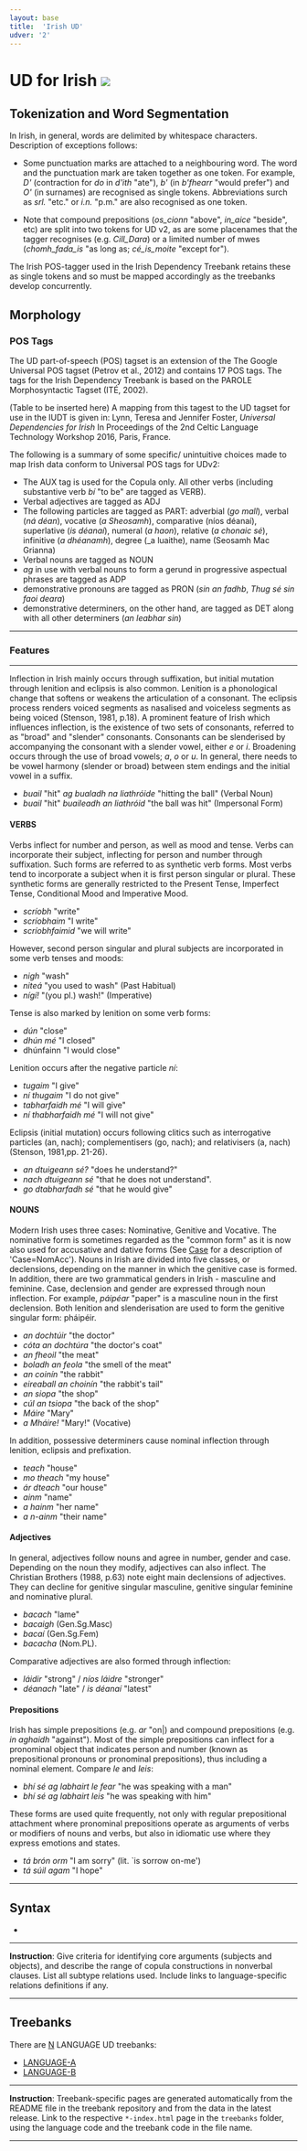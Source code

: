 ```yaml
---
layout: base
title:  'Irish UD'
udver: '2'
---
```


# UD for Irish <span class="flagspan"><img class="flag" src="../../flags/svg/AQ.svg" /></span>

## Tokenization and Word Segmentation

In Irish, in general, words are delimited by whitespace characters. Description of exceptions follows:

* Some punctuation marks are attached to a neighbouring word. The word and the punctuation mark are taken together as one token. For example,  _D'_  (contraction for _do_ in _d'ith_ "ate"), _b'_ (in _b'fhearr_ "would prefer") and _O'_ (in surnames) are recognised as single tokens. Abbreviations surch as _srl._ "etc." or _i.n._ "p.m." are also recognised as one token. 

* Note that compound prepositions (_os\_cionn_ "above", _in\_aice_ "beside", etc)  are split into two tokens for UD v2, as are some placenames that the tagger recognises (e.g. _Cill\_Dara_) or a limited number of mwes (_chomh\_fada\_is_ "as long as; _cé\_is\_moite_ "except for"). 

The Irish POS-tagger used in the Irish Dependency Treebank retains these as single tokens and so must be mapped accordingly as the treebanks develop concurrently.

## Morphology

### POS Tags

The UD part-of-speech (POS) tagset is an extension of the The Google Universal POS tagset (Petrov
et al., 2012) and contains 17 POS tags. 
The tags for the Irish Dependency Treebank is based on the PAROLE Morphosyntactic Tagset (ITÉ,
2002). 

(Table to be inserted here) A mapping from this tagest to the UD tagset for use in the IUDT is given in: Lynn, Teresa and Jennifer Foster, _Universal Dependencies for Irish_ In Proceedings of the 2nd Celtic Language Technology Workshop 2016, Paris, France.

The following is a summary of some specific/ unintuitive choices made to map Irish data conform to Universal POS tags for UDv2:

* The AUX tag is used for the Copula only. All other verbs (including substantive verb _bí_ "to be" are tagged as VERB).
* Verbal adjectives are tagged as ADJ
* The following particles are tagged as PART: adverbial (_go mall_), verbal (_ná déan_), vocative (_a Sheosamh_), comparative (níos déanaí), superlative (_is déanaí_), numeral (_a haon_), relative (_a chonaic sé_), infinitive (_a dhéanamh_), degree (_a luaithe), name (Seosamh Mac Grianna)
* Verbal nouns are tagged as NOUN
* _ag_ in use with verbal nouns to form a gerund in progressive aspectual phrases are tagged as ADP
* demonstrative pronouns are tagged as PRON (_sin an fadhb_, _Thug sé sin faoi deara_)
* demonstrative determiners, on the other hand, are tagged as DET along with all other determiners (_an leabhar sin_)



---

### Features

---

Inflection in Irish mainly occurs through suffixation, but initial mutation through lenition and eclipsis is also common. Lenition is a phonological change that softens or weakens the articulation of a consonant. The eclipsis process renders voiced segments as nasalised and voiceless segments as being voiced (Stenson, 1981, p.18). A prominent feature of Irish which influences inflection, is the existence of two sets of consonants,
referred to as "broad" and "slender" consonants. Consonants can be slenderised by accompanying the consonant with a slender vowel, either _e_ or _i_. Broadening occurs through the use of broad vowels; _a_, _o_ or _u_. In general, there needs to be vowel harmony (slender or broad) between stem endings and the initial vowel in a suffix. 

* _buail_ "hit"  _ag bualadh na liathróide_ "hitting the ball" (Verbal Noun)
* _buail_ "hit"  _buaileadh an liathróid_ "the ball was hit" (Impersonal Form)

#### VERBS

Verbs inflect for number and person, as well as mood and tense. Verbs can incorporate their subject, inflecting for person and number through suffixation. Such forms are referred to as synthetic verb forms. Most verbs tend to incorporate a subject when it is first person singular or plural. These synthetic forms are generally restricted to the Present Tense, Imperfect Tense, Conditional Mood and Imperative Mood.

* _scríobh_ "write"
* _scríobhaim_ "I write"
* _scríobhfaimid_ "we will write"

However, second person singular and plural subjects are incorporated in some verb tenses and moods:
* _nigh_ "wash"
* _niteá_ "you used to wash" (Past Habitual)
* _nígí!_ "(you pl.) wash!" (Imperative)

Tense is also marked by lenition on some verb forms:
* _dún_ "close"
* _dhún mé_ "I closed"
* dhúnfainn "I would close"


Lenition occurs after the negative particle _ní_:
* _tugaim_ "I give"
* _ní thugaim_ "I do not give"
* _tabharfaidh mé_ "I will give"
* _ní thabharfaidh mé_ "I will not give"

Eclipsis (initial mutation) occurs following clitics such as interrogative particles (an, nach); complementisers (go, nach); and relativisers (a, nach) (Stenson, 1981,pp. 21-26). 

* _an dtuigeann sé?_ "does he understand?"
* _nach dtuigeann sé_ "that he does not understand".
* _go dtabharfadh sé_ "that he would give"





#### NOUNS

Modern Irish uses three cases: Nominative, Genitive and Vocative. The nominative form is sometimes
regarded as the "common form" as it is now also used for accusative and dative forms (See [Case]() for a description of 'Case=NomAcc'). Nouns in Irish are divided into five classes, or declensions, depending on the manner in which the genitive case is formed. In addition, there are two grammatical genders in Irish - masculine and feminine. Case, declension and gender are expressed
through noun inflection. For example, _páipéar_ "paper" is a masculine noun in the first declension. Both lenition and slenderisation are used to form the genitive singular form: pháipéir. 

* _an dochtúir_ "the doctor"
* _cóta an dochtúra_ "the doctor's coat"
* _an fheoil_ "the meat"
* _boladh an feola_ "the smell of the meat"
* _an coinín_ "the rabbit"
* _eireaball an choinín_ "the rabbit's tail"
* _an siopa_ "the shop"
* _cúl an tsiopa_ "the back of the shop"
* _Máire_ "Mary"
* _a Mháire!_ "Mary!" (Vocative)

In addition, possessive determiners cause nominal inflection through lenition, eclipsis and prefixation. 

* _teach_ "house"
* _mo theach_ "my house"
* _ár dteach_ "our house"
* _ainm_ "name"
* _a hainm_ "her name"
* _a n-ainm_ "their name"



#### Adjectives 

In general, adjectives follow nouns and agree in number, gender and case. Depending on the noun they modify, adjectives can also inflect. The Christian Brothers (1988, p.63) note eight main declensions of adjectives. They can decline
for genitive singular masculine, genitive singular feminine and nominative plural.

* _bacach_ "lame"
* _bacaigh_ (Gen.Sg.Masc)
* _bacaí_ (Gen.Sg.Fem)
* _bacacha_ (Nom.PL).

Comparative adjectives are also formed through inflection:

* _láidir_ "strong" / _níos láidre_ "stronger"
* _déanach_ "late" / _is déanaí_ "latest"


#### Prepositions 

Irish has simple prepositions (e.g. _ar_ "on|) and compound prepositions (e.g. _in aghaidh_ "against"). Most of the simple prepositions can inflect for a pronominal object that indicates person and number (known as prepositional pronouns or pronominal prepositions), thus including a nominal element. Compare _le_ and _leis_:

* _bhí sé ag labhairt le fear_ "he was speaking with a man"
* _bhí sé ag labhairt leis_ "he was speaking with him"

These forms are used quite frequently, not only with regular prepositional attachment where pronominal prepositions operate as arguments of verbs or modifiers of nouns and verbs, but also in idiomatic use where they express emotions and states.

* _tá brón orm_ "I am sorry"  (lit. `is sorrow on-me')
* _tá súil agam_ "I hope"



---

## Syntax

*

---
**Instruction**: Give criteria for identifying core arguments (subjects and objects), and describe the range of copula constructions in nonverbal clauses. List all subtype relations used. Include links to language-specific relations definitions if any.

---

## Treebanks

There are [N](../treebanks/LCODE-comparison.html) LANGUAGE UD treebanks:

  * [LANGUAGE-A](../treebanks/LCODE_a/index.html)
  * [LANGUAGE-B](../treebanks/LCODE_b/index.html)

---
**Instruction**: Treebank-specific pages are generated automatically from the README file in the treebank repository and
from the data in the latest release. Link to the respective `*-index.html` page in the `treebanks` folder, using the language code
and the treebank code in the file name.

---
